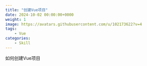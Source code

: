 ```yaml
---
title: "创建Vue项目"
date: 2024-10-02 00:00:00+0000
weight: 1
image: https://avatars.githubusercontent.com/u/102173622?v=4
tags: 
    - Vue
categories:
    - Skill
---
```

如何创建Vue项目